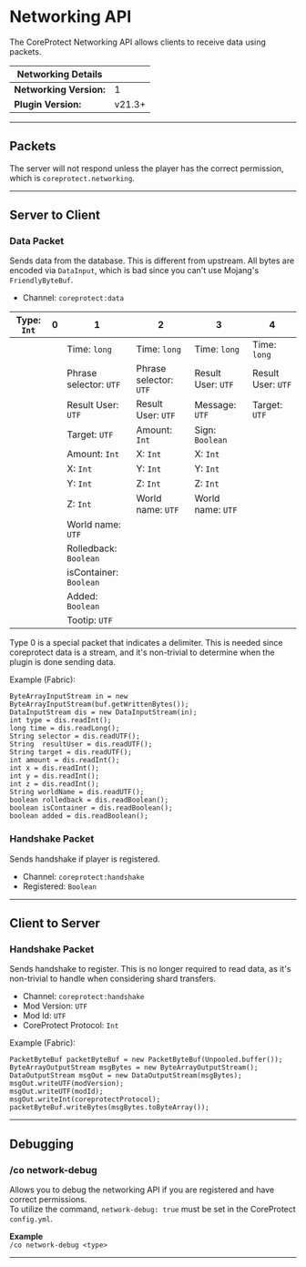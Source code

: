 # Networking API

The CoreProtect Networking API allows clients to receive data using packets.

| Networking Details      |        |
|-------------------------|--------|
| **Networking Version:** | 1      |
| **Plugin Version:**     | v21.3+ |

---

## Packets

The server will not respond unless the player has the correct permission, which is `coreprotect.networking`.

---

## Server to Client

### Data Packet

Sends data from the database. This is different from upstream. All bytes are encoded via `DataInput`, which is bad since
you can't use Mojang's `FriendlyByteBuf`.

* Channel: `coreprotect:data`

| Type: `Int` | 0 | 1                      | 2                      | 3                  | 4                  |
|-------------|---|------------------------|------------------------|--------------------|--------------------|
|             |   | Time: `long`           | Time: `long`           | Time: `long`       | Time: `long`       |
|             |   | Phrase selector: `UTF` | Phrase selector: `UTF` | Result User: `UTF` | Result User: `UTF` |
|             |   | Result User: `UTF`     | Result User: `UTF`     | Message: `UTF`     | Target: `UTF`      |
|             |   | Target: `UTF`          | Amount: `Int`          | Sign: `Boolean`    |                    |
|             |   | Amount: `Int`          | X: `Int`               | X: `Int`           |                    |
|             |   | X: `Int`               | Y: `Int`               | Y: `Int`           |                    |
|             |   | Y: `Int`               | Z: `Int`               | Z: `Int`           |                    |
|             |   | Z: `Int`               | World name: `UTF`      | World name: `UTF`  |                    |
|             |   | World name: `UTF`      |                        |                    |                    |
|             |   | Rolledback: `Boolean`  |                        |                    |                    |
|             |   | isContainer: `Boolean` |                        |                    |                    |
|             |   | Added: `Boolean`       |                        |                    |                    |
|             |   | Tootip: `UTF`          |                        |                    |                    |

Type 0 is a special packet that indicates a delimiter. This is needed since coreprotect data is a stream, and it's
non-trivial to determine when the plugin is done sending data.

Example (Fabric):

```
ByteArrayInputStream in = new ByteArrayInputStream(buf.getWrittenBytes());
DataInputStream dis = new DataInputStream(in);
int type = dis.readInt();
long time = dis.readLong();
String selector = dis.readUTF();
String  resultUser = dis.readUTF();
String target = dis.readUTF();
int amount = dis.readInt();
int x = dis.readInt();
int y = dis.readInt();
int z = dis.readInt();
String worldName = dis.readUTF();
boolean rolledback = dis.readBoolean();
boolean isContainer = dis.readBoolean();
boolean added = dis.readBoolean();
```

### Handshake Packet

Sends handshake if player is registered.

* Channel: `coreprotect:handshake`
* Registered: `Boolean`

---

## Client to Server

### Handshake Packet

Sends handshake to register. This is no longer required to read data, as it's non-trivial to handle when considering
shard transfers.

* Channel: `coreprotect:handshake`
* Mod Version: `UTF`
* Mod Id: `UTF`
* CoreProtect Protocol: `Int`

Example (Fabric):

```
PacketByteBuf packetByteBuf = new PacketByteBuf(Unpooled.buffer());
ByteArrayOutputStream msgBytes = new ByteArrayOutputStream();
DataOutputStream msgOut = new DataOutputStream(msgBytes);
msgOut.writeUTF(modVersion);
msgOut.writeUTF(modId);
msgOut.writeInt(coreprotectProtocol);
packetByteBuf.writeBytes(msgBytes.toByteArray());
```

---

## Debugging

### /co network-debug

Allows you to debug the networking API if you are registered and have correct permissions.  
To utilize the command, `network-debug: true` must be set in the CoreProtect `config.yml`.

**Example**  
`/co network-debug <type>`

___